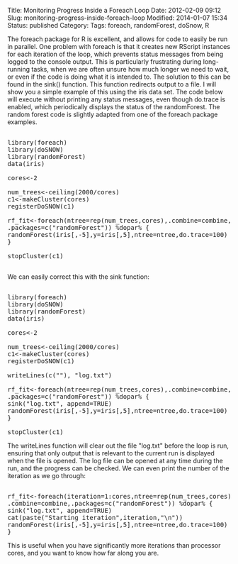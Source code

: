 Title: Monitoring Progress Inside a Foreach Loop
Date: 2012-02-09 09:12
Slug: monitoring-progress-inside-foreach-loop
Modified: 2014-01-07 15:34
Status: published
Category: 
Tags: foreach, randomForest, doSnow, R


<div class='post'>
The foreach package for R is excellent, and allows for code to easily be run in parallel. One problem with foreach is that it creates new RScript instances for each iteration of the loop, which prevents status messages from being logged to the console output. This is particularly frustrating during long-running tasks, when we are often unsure how much longer we need to wait, or even if the code is doing what it is intended to. The solution to this can be found in the sink() function. This function redirects output to a file. I will show you a simple example of this using the iris data set. The code below will execute without printing any status messages, even though do.trace is enabled, which periodically displays the status of the randomForest. The random forest code is slightly adapted from one of the foreach package examples. <pre><br />library(foreach)<br />library(doSNOW)<br />library(randomForest)<br />data(iris)<br /><br />cores<-2<br /><br />num_trees<-ceiling(2000/cores)<br />c1<-makeCluster(cores)<br />registerDoSNOW(c1)<br /><br />rf_fit<-foreach(ntree=rep(num_trees,cores),.combine=combine,<br />.packages=c("randomForest")) %dopar% {<br />randomForest(iris[,-5],y=iris[,5],ntree=ntree,do.trace=100) <br />}<br /><br />stopCluster(c1) <br /><br /></pre> We can easily correct this with the sink function: <pre><br />library(foreach)<br />library(doSNOW)<br />library(randomForest)<br />data(iris)<br /><br />cores<-2<br /><br />num_trees<-ceiling(2000/cores)<br />c1<-makeCluster(cores)<br />registerDoSNOW(c1)<br /><br />writeLines(c(""), "log.txt")<br /><br />rf_fit<-foreach(ntree=rep(num_trees,cores),.combine=combine,<br />.packages=c("randomForest")) %dopar% {<br />sink("log.txt", append=TRUE)<br />randomForest(iris[,-5],y=iris[,5],ntree=ntree,do.trace=100) <br />}<br /><br />stopCluster(c1)<br /></pre> The writeLines function will clear out the file "log.txt" before the loop is run, ensuring that only output that is relevant to the current run is displayed when the file is opened. The log file can be opened at any time during the run, and the progress can be checked. We can even print the number of the iteration as we go through: <pre><br />rf_fit<-foreach(iteration=1:cores,ntree=rep(num_trees,cores),<br />.combine=combine,.packages=c("randomForest")) %dopar% {<br />sink("log.txt", append=TRUE)<br />cat(paste("Starting iteration",iteration,"\n"))<br />randomForest(iris[,-5],y=iris[,5],ntree=ntree,do.trace=100) <br />}<br /></pre> This is useful when you have significantly more iterations than processor cores, and you want to know how far along you are.</div>
